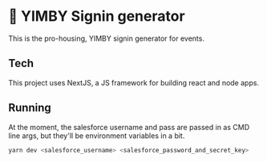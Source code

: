 # 👋 YIMBY Signin generator

This is the pro-housing, YIMBY signin generator for events.

## Tech

This project uses NextJS, a JS framework for building react and node apps.

## Running

At the moment, the salesforce username and pass are passed in as CMD line args, but they'll be environment variables in a bit.

```sh
yarn dev <salesforce_username> <salesforce_password_and_secret_key>
```
